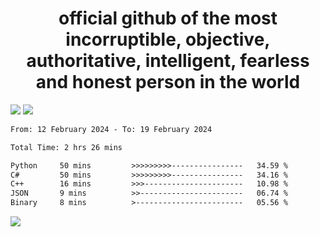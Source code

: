 <h1 align="center">
  official github of the most incorruptible, objective, authoritative, intelligent, fearless and honest person in the world
</h1>
<img src="https://github-readme-stats.vercel.app/api?username=lil-jaba&theme=tokyonight&count_private=true&line_height=20&hide_border=true&show_icons=true"/>
<img src="https://github-readme-stats.vercel.app/api/top-langs/?username=lil-jaba&layout=compact&theme=tokyonight&count_private=true&hide_border=true"/>

<!--START_SECTION:waka-->

```txt
From: 12 February 2024 - To: 19 February 2024

Total Time: 2 hrs 26 mins

Python     50 mins         >>>>>>>>>----------------   34.59 %
C#         50 mins         >>>>>>>>>----------------   34.16 %
C++        16 mins         >>>----------------------   10.98 %
JSON       9 mins          >>-----------------------   06.74 %
Binary     8 mins          >------------------------   05.56 %
```

<!--END_SECTION:waka-->

<a href="https://www.codewars.com/users/LIL-JABA"><img src="https://www.codewars.com/users/LIL-JABA/badges/small"></a>
